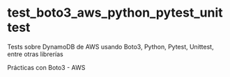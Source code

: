 # test_boto3_aws_python_pytest_unittest
Tests sobre DynamoDB de AWS usando Boto3, Python, Pytest, Unittest, entre otras librerías

Prácticas con Boto3 - AWS 
